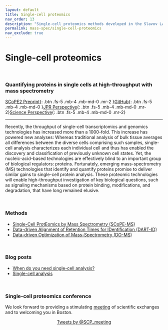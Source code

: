 ```yaml
---
layout: default
title: Single-cell proteomics
nav_order: 13
description: "Single-cell proteomics methods developed in the Slavov Laboratory, Northeastern University, Boston"
permalink: mass-spec/single-cell-proteomics
nav_exclude: true
---
```


# Single-cell proteomics

&nbsp;

### Quantifying proteins in single cells at high-throughput with mass spectrometry

[SCoPE2 Preprint](https://doi.org/10.1101/665307){: .btn .fs-5 .mb-4 .mb-md-0 .mr-2 }[GitHub](https://github.com/SlavovLab/SCoPE2/tree/master/code){: .btn .fs-5 .mb-4 .mb-md-0 }[JPR Perspective](https://pubs.acs.org/doi/10.1021/acs.jproteome.8b00257){: .btn .fs-5 .mb-4 .mb-md-0 .mr-2}[Science Perspective](https://science.sciencemag.org/content/367/6477/512){: .btn .fs-5 .mb-4 .mb-md-0 .mr-2}

------------

Recently, the throughput of single-cell transcriptomics and genomics technologies has increased more than a 1000-fold. This increase has powered new analyses: Whereas traditional analysis of bulk tissue averages all differences between the diverse cells comprising such samples, single-cell analysis characterizes each individual cell and thus has enabled the discovery and classification of previously unknown cell states. Yet, the nucleic-acid–based technologies are effectively blind to an important group of biological regulators: proteins. Fortunately, emerging mass-spectrometry (MS) technologies that identify and quantify proteins promise to deliver similar gains to single-cell protein analysis. These proteomic technologies will enable high-throughput investigation of key biological questions, such as signaling mechanisms based on protein binding, modifications, and degradation, that have long remained elusive.

&nbsp;

### Methods

* [Single-Cell ProtEomics by Mass Spectrometry (SCoPE-MS)](http://slavovlab.net/2016_SCoPE-MS/index.html)
* [Data-driven Alignment of Retention Times for IDentification (DART-ID)](https://dart-id.slavovlab.net)
* [Data-driven Optimization of Mass-Spectrometry (DO-MS)](https://do-ms.slavovlab.net)

&nbsp;

### Blog posts
 * [When do you need single-cell analysis?](https://web.northeastern.edu/slavovlab/blog/2019/08/14/when-do-you-need-single-cell-analysis/)
 * [Single-cell analysis](https://web.northeastern.edu/slavovlab/blog/2018/11/14/single-cell-analysis/)


&nbsp;


### Single-cell proteomics conference

We look forward to providing a stimulating [meeting](http://single-cell.net) of scientific exchanges and to welcoming you in Boston.

<div style="text-align: center;">
<a class="twitter-timeline" href="https://twitter.com/SCP_meeting" data-widget-id="499599916843274240">Tweets by @SCP_meeting</a>
<script>!function(d,s,id){var js,fjs=d.getElementsByTagName(s)[0],p=/^http:/.test(d.location)?'http':'https';if(!d.getElementById(id)){js=d.createElement(s);js.id=id;js.src=p+"://platform.twitter.com/widgets.js";fjs.parentNode.insertBefore(js,fjs);}}(document,"script","twitter-wjs");</script>
</div>
